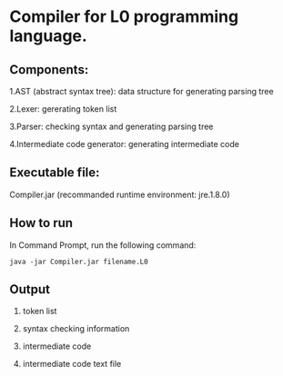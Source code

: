 # Compiler for L0 programming language.



##  Components: 
1.AST (abstract syntax tree): data structure for generating parsing tree

2.Lexer: gererating token list

3.Parser: checking syntax and generating parsing tree

4.Intermediate code generator: generating intermediate code

## Executable file:
Compiler.jar (recommanded runtime environment: jre.1.8.0)

## How to run
In Command Prompt, run the following command:

`java -jar Compiler.jar filename.L0`
## Output
1. token list

2. syntax checking information

3. intermediate code

4. intermediate code text file
